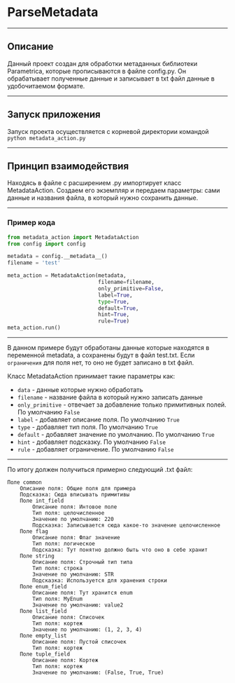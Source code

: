 # ParseMetadata

---

## Описание
Данный проект создан для обработки метаданных библиотеки Parametrica, которые прописываются в
файле config.py. Он обрабатывает полученные данные и записывает в txt файл данные в удобочитаемом формате.

---

## Запуск приложения

Запуск проекта осуществляется с корневой директории командой `python metadata_action.py`

---

## Принцип взаимодействия

Находясь в файле с расширением .py импортирует класс MetadataAction. Создаем его экземпляр
и передаем параметры: сами данные и названия файла, в который нужно сохранить данные.

---

### Пример кода

```python
from metadata_action import MetadataAction
from config import config

metadata = config.__metadata__()
filename = 'test'

meta_action = MetadataAction(metadata, 
                             filename=filename,
                             only_primitive=False,
                             label=True,
                             type=True,
                             default=True,
                             hint=True,
                             rule=True)
meta_action.run()
```

---

В данном примере будут обработаны данные которые находятся в переменной metadata,
а сохранены будут в файл test.txt. Если `ограничения` для поля нет,
то оно не будет записано в txt файл.

Класс MetadataAction принимает такие параметры как:
* `data` - данные которые нужно обработать
* `filename` - название файла в который нужно записать данные
* `only_primitive` - отвечает за добавление только примитивных полей. По умолчанию `False`
* `label` - добавляет описание поля. По умолчанию `True`
* `type` - добавляет тип поля. По умолчанию `True`
* `default` - добавляет значение по умолчанию. По умолчанию `True`
* `hint` - добавляет подсказку. По умолчанию `False`
* `rule` - добавляет ограничение. По умолчанию `False`

---

По итогу должен получиться примерно следующий .txt файл:
```text
Поле common
    Описание поля: Общие поля для примера
    Подсказка: Сюда вписывать примитивы
    Поле int_field
        Описание поля: Интовое поле
        Тип поля: целочисленное
        Значение по умолчанию: 220
        Подсказка: Записывается сюда какое-то значение целочисленное
    Поле flag
        Описание поля: Флаг значение
        Тип поля: логическое
        Подсказка: Тут понятно должно быть что оно в себе хранит
    Поле string
        Описание поля: Строчный тип типа
        Тип поля: строка
        Значение по умолчанию: STR
        Подсказка: Используется для хранения строки
    Поле enum_field
        Описание поля: Тут хранится enum
        Тип поля: MyEnum
        Значение по умолчанию: value2
    Поле list_field
        Описание поля: Списочек
        Тип поля: кортеж
        Значение по умолчанию: (1, 2, 3, 4)
    Поле empty_list
        Описание поля: Пустой списочек
        Тип поля: кортеж
    Поле tuple_field
        Описание поля: Кортеж
        Тип поля: кортеж
        Значение по умолчанию: (False, True, True)
```